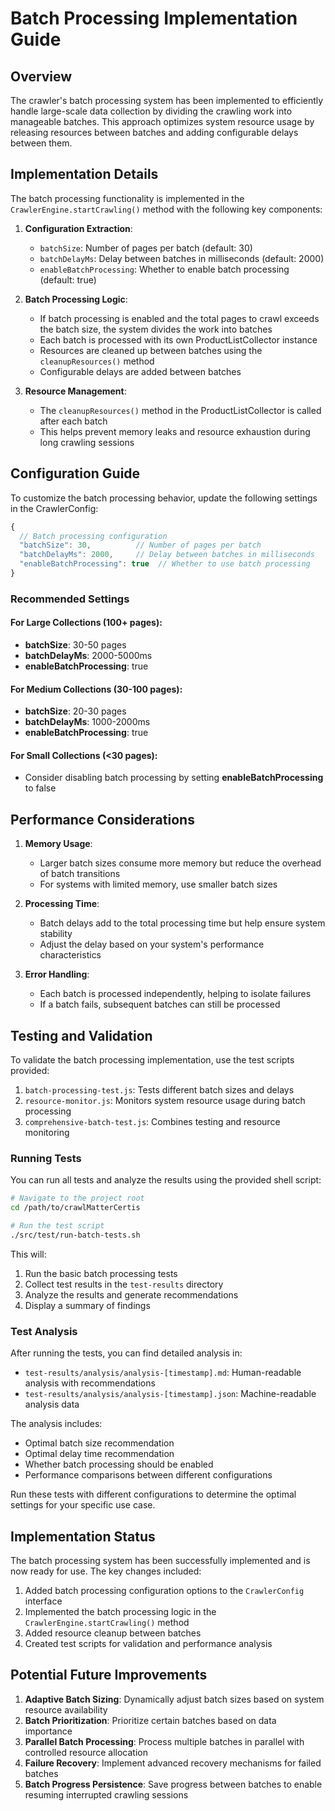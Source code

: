 # Batch Processing Implementation Guide

## Overview

The crawler's batch processing system has been implemented to efficiently handle large-scale data collection by dividing the crawling work into manageable batches. This approach optimizes system resource usage by releasing resources between batches and adding configurable delays between them.

## Implementation Details

The batch processing functionality is implemented in the `CrawlerEngine.startCrawling()` method with the following key components:

1. **Configuration Extraction**:
   - `batchSize`: Number of pages per batch (default: 30)
   - `batchDelayMs`: Delay between batches in milliseconds (default: 2000)
   - `enableBatchProcessing`: Whether to enable batch processing (default: true)

2. **Batch Processing Logic**:
   - If batch processing is enabled and the total pages to crawl exceeds the batch size, the system divides the work into batches
   - Each batch is processed with its own ProductListCollector instance
   - Resources are cleaned up between batches using the `cleanupResources()` method
   - Configurable delays are added between batches

3. **Resource Management**:
   - The `cleanupResources()` method in the ProductListCollector is called after each batch
   - This helps prevent memory leaks and resource exhaustion during long crawling sessions

## Configuration Guide

To customize the batch processing behavior, update the following settings in the CrawlerConfig:

```typescript
{
  // Batch processing configuration
  "batchSize": 30,          // Number of pages per batch
  "batchDelayMs": 2000,     // Delay between batches in milliseconds
  "enableBatchProcessing": true  // Whether to use batch processing
}
```

### Recommended Settings

#### For Large Collections (100+ pages):
- **batchSize**: 30-50 pages
- **batchDelayMs**: 2000-5000ms
- **enableBatchProcessing**: true

#### For Medium Collections (30-100 pages):
- **batchSize**: 20-30 pages
- **batchDelayMs**: 1000-2000ms
- **enableBatchProcessing**: true

#### For Small Collections (<30 pages):
- Consider disabling batch processing by setting **enableBatchProcessing** to false

## Performance Considerations

1. **Memory Usage**:
   - Larger batch sizes consume more memory but reduce the overhead of batch transitions
   - For systems with limited memory, use smaller batch sizes

2. **Processing Time**:
   - Batch delays add to the total processing time but help ensure system stability
   - Adjust the delay based on your system's performance characteristics

3. **Error Handling**:
   - Each batch is processed independently, helping to isolate failures
   - If a batch fails, subsequent batches can still be processed

## Testing and Validation

To validate the batch processing implementation, use the test scripts provided:

1. `batch-processing-test.js`: Tests different batch sizes and delays
2. `resource-monitor.js`: Monitors system resource usage during batch processing
3. `comprehensive-batch-test.js`: Combines testing and resource monitoring

### Running Tests

You can run all tests and analyze the results using the provided shell script:

```bash
# Navigate to the project root
cd /path/to/crawlMatterCertis

# Run the test script
./src/test/run-batch-tests.sh
```

This will:
1. Run the basic batch processing tests
2. Collect test results in the `test-results` directory
3. Analyze the results and generate recommendations
4. Display a summary of findings

### Test Analysis

After running the tests, you can find detailed analysis in:
- `test-results/analysis/analysis-[timestamp].md`: Human-readable analysis with recommendations
- `test-results/analysis/analysis-[timestamp].json`: Machine-readable analysis data

The analysis includes:
- Optimal batch size recommendation
- Optimal delay time recommendation
- Whether batch processing should be enabled
- Performance comparisons between different configurations

Run these tests with different configurations to determine the optimal settings for your specific use case.

## Implementation Status

The batch processing system has been successfully implemented and is now ready for use. The key changes included:

1. Added batch processing configuration options to the `CrawlerConfig` interface
2. Implemented the batch processing logic in the `CrawlerEngine.startCrawling()` method
3. Added resource cleanup between batches
4. Created test scripts for validation and performance analysis

## Potential Future Improvements

1. **Adaptive Batch Sizing**: Dynamically adjust batch sizes based on system resource availability
2. **Batch Prioritization**: Prioritize certain batches based on data importance
3. **Parallel Batch Processing**: Process multiple batches in parallel with controlled resource allocation
4. **Failure Recovery**: Implement advanced recovery mechanisms for failed batches
5. **Batch Progress Persistence**: Save progress between batches to enable resuming interrupted crawling sessions
